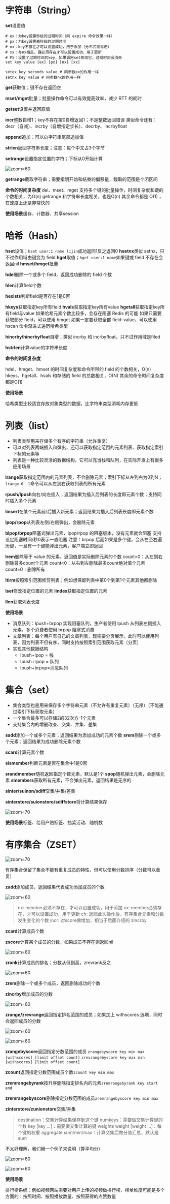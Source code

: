 # 字符串（String）

**set**设置值

```shell
# ex：为key设置秒级的过期时间（同 expire 命令效果一样）
# px：为key设置毫秒级的过期时间
# nx：key不存在才可以设置成功，用于添加（分布式锁常用）
# xx：与nx相反，键必须存在才可以设置成功，用于更新
# PS：设置了过期时间的key，如果调用set修改它，过期时间会消失
set key value [ex] [px] [nx] [xx]

setex key seconds value # 同参数ex的作用一样
setnx key value # 同参数nx的作用一样
```

**get**获取值；键不存在返回空

**mset/mget**批量；批量操作命令可以有效提高效率，减少 RTT 的耗时

**getset**设置并返回原值

**incr**整数自增1；key不存在按0自增返回1；不是整数返回错误
类似命令还有：decr（自减）、incrby（自增指定步长）、decrby、incrbyfloat

**append**追加；可以向字符串尾部追加值

**strlen**返回字符串长度；注意：每个中文占3个字节

**setrange**设置指定位置的字符；下标从0开始计算

![zoom=60](Pasted%20image%2020231216050324.png)

**getrange**截取字符串；需要指明开始和结束的偏移量，截取的范围是个闭区间

**命令的时间复杂度**
del、mset、mget 支持多个键的批量操作，时间复杂度和键的个数相关，为O(n)
getrange 和字符串长度相关，也是O(n)
其余命令都是 O(1) ，在速度上还是非常快的

**使用场景**缓存、计数器、共享session

# 哈希（Hash）

**hset**设值；`hset user:1 name lijin`成功返回1反之返回0
**hsetnx**类似 setnx，只不过作用域由键变为 field
**hget**取值；`hget user:1 name`如果键或 field 不存在会返回nil
**hmset/hmget**批量

**hdel**删除一个或多个 field，返回成功删除的 field 个数

**hlen**计算field个数

**hexists**判断field是否存在1是0否

**hkeys**获取指定key所有field
**hvals**获取指定key所有value
**hgetall**获取指定key所有field与value
如果哈希元素个数比较多，会存在阻塞 Redis 的可能
如果只需要获取部分 field，可以使用 hmget
如果一定要获取全部 field-value，可以使用 hscan 命令渐进式遍历哈希类型

**hincrby/hincrbyfloat**自增；类似 incrby 和 incrbyfloat，只不过作用域是filed

**hstrlen**计算value的字符串长度

**命令的时间复杂度**

hdel、hmget、hmset 的时间复杂度和命令所带的 field 的个数相关，O(n)
hkeys、hgetall、hvals 和存储的 field 的总数相关，O(N)
其余的命令时间复杂度都是O(1)

**使用场景**

哈希类型比较适宜存放对象类型的数据，比字符串类型消耗内存更低

# 列表（list）

- 列表类型用来存储多个有序的字符串（允许重复）
- 可以对列表两端插入和弹出，还可以获取指定范围的元素列表、获取指定索引下标的元素等
- 列表是一种比较灵活的数据结构，它可以充当栈和队列，在实际开发上有很多应用场景

**lrange**获取指定范围内的元素列表，不会删除元素；索引下标从左到右为0到N；`lrange 0 -1`命令可以从左到右获取列表的所有元素

**rpush/lpush**向右/向左插入；返回结果为插入后列表的长度即元素个数；支持同时插入多个元素

**linsert**在某个元素前/后插入新元素；返回结果为插入后列表长度即元素个数

**lpop/rpop**从列表左侧/右侧弹出，会删除元素

**blpop/brpop**阻塞式弹出元素，lpop/rpop 的阻塞版本，没有元素就会阻塞
支持设定阻塞时间/秒0表示一直阻塞
注意：brpop 后面如果是多个键，会从左至右遍历键，一旦有一个键能弹出元素，客户端立即返回

**lrem**删除等于 value 的元素，返回值是实际删除元素的个数
count>0：从左到右删除最多count个元素
count<0：从右到左删除最多count绝对值个元素
count=0：删除所有

**ltirm**按照索引范围修剪列表；例如想保留列表中第0个到第1个元素其他都删除

**lset**修改指定位置的元素
**lindex**获取指定位置的元素

**llen**获取列表长度

**使用场景**

- 消息队列：lpush+brpop 实现阻塞队列，生产者使用 lpush 从列表左侧插入元素，多个消费者使用 brpop 阻塞式消费
- 文章列表：每个用户有自己的文章列表，现需要分页展示，此时可以使用列表，因为列表不但有序，同时支持按照索引范围获取元素（分页）
- 实现其他数据结构
    - lpush+lpop = 栈
    - lpush+rpop = 队列
    - lpush+brpop=消息队列

# 集合（set）

- 集合类型也是用来保存多个字符串元素（不允许有重复元素）（无序）（不能通过索引下标获取元素）
- 一个集合最多可以存储2的32次方-1个元素
- 支持集合内的增删改查、交集、并集、差集

**sadd**添加一个或多个元素；返回结果为添加成功的元素个数
**srem**删除一个或多个元素；返回结果为成功删除元素个数

**scard**计算元素个数

**sismember**判断元素是否在集合中1是0否

**srandmember**随机返回指定个数元素，默认是1个
**spop**随机弹出元素，会删除元素
**smembers**获取所有元素，不会弹出元素，返回结果是无序的

**sinter/suinon/sdiff**交集/并集/差集

**sinterstore/suionstore/sdiffstore**将计算结果保存

![zoom=70](Pasted%20image%2020231216050403.png)

**使用场景**标签、给用户贴标签、抽奖活动、随机数

# 有序集合（ZSET）

![zoom=70](Pasted%20image%2020231216050418.png)

有序集合保留了集合不能有重复成员的特性，但可以使用分数排序（分数可以重复）

**zadd**添加成员，返回结果代表成功添加成员的个数

![zoom=60](Pasted%20image%2020231216050440.png)

> nx: member必须不存在，才可以设置成功，用于添加
> xx: member必须存在，才可以设置成功，用于更新
> ch: 返回此次操作后，有序集合元素和分数发生变化的个数
> incr: 对score做增加，相当于后面介绍的 zincrby

**zcard**计算成员个数

**zscore**计算某个成员的分数，如果成员不存在则返回nil

![zoom=60](Pasted%20image%2020231216050524.png)

**zrank**计算成员的排名；分数从低到高，zrevrank反之

![zoom=60](Pasted%20image%2020231216050549.png)

**zrem**删除一个或多个成员，返回删除成功的个数

**zincrby**增加成员的分数

![zoom=60](Pasted%20image%2020231216050611.png)

**zrange/zrevrange**返回指定排名范围的成员；如果加上 withscores 选项，同时会返回成员的分数

![zoom=60](Pasted%20image%2020231216050635.png)

![zoom=60](Pasted%20image%2020231216050658.png)

**zrangebyscore**返回指定分数范围的成员
`zrangebyscore key min max [withscores] [limit offset count]`
`zrevrangebyscore key max min [withscores] [limit offset count]`

**zcount**返回指定分数范围成员个数`zcount key min max`

**zremrangebyrank**按升序删除指定排名内的元素`zremrangebyrank key start end`

**zremrangebyscore**删除指定分数范围的成员`zremrangebyscore key min max`

**zinterstore/zunionstore**交集/并集

> destination：交集计算结果保存到这个键
> numkeys：需要做交集计算键的个数
> key [key ...]：需要做交集计算的键
> weights weight [weight ...]：每个键的权重
> aggregate sum/min/max：计算交集后做分值汇总，默认是sum

不太好理解，我们用一个例子来说明（算平均分）

![zoom=60](Pasted%20image%2020231216050721.png)

![zoom=60](Pasted%20image%2020231216050735.png)

**使用场景**

排行榜系统；例如视频网站需要对用户上传的视频做排行榜，榜单维度可能是多个方面的：按照时间、按照播放数量、按照获得的点赞数量